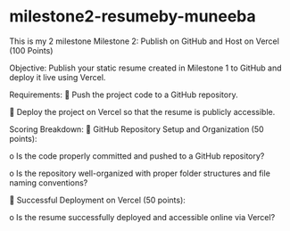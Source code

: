 # milestone2-resumeby-muneeba
This is my 2 milestone 
Milestone 2: Publish on GitHub and Host on Vercel (100 Points) 

Objective:
Publish your static resume created in Milestone 1 to GitHub and deploy it live using Vercel. 

Requirements: 
 Push the project code to a GitHub repository. 

 Deploy the project on Vercel so that the resume is publicly accessible. 

Scoring Breakdown: 
 GitHub Repository Setup and Organization (50 points):

o Is the code properly committed and pushed to a GitHub repository? 

o Is the repository well-organized with proper folder structures and file naming 
conventions? 

 Successful Deployment on Vercel (50 points):

o Is the resume successfully deployed and accessible online via Vercel? 
